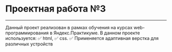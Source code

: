 # Проектная работа №3
_____________________

Данный проект реализован в рамках обучения на курсах web-программирования в Яндекс.Практикуме.
В данном проекте используется:
:white_check_mark: html,
:white_check_mark: css.
:white_check_mark: Применяется адаптивная верстка для различных устройств